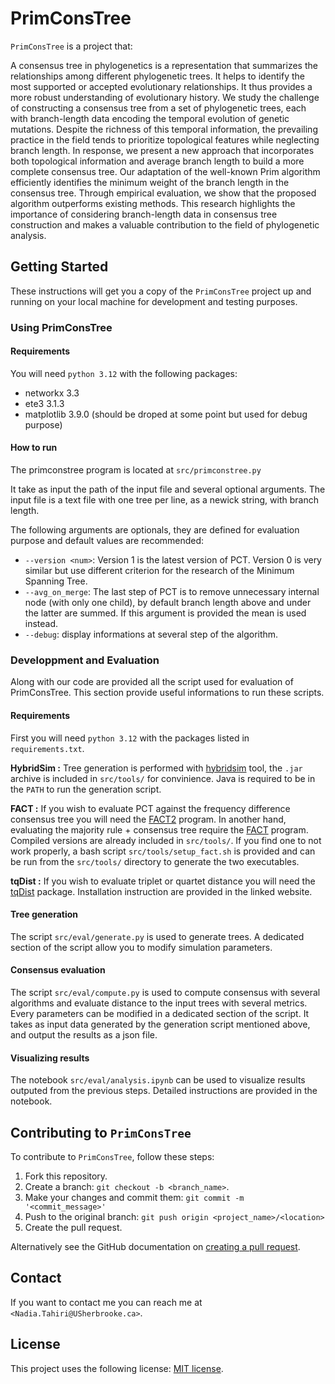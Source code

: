 # PrimConsTree

`PrimConsTree` is a project that:

A consensus tree in phylogenetics is a representation that summarizes the relationships among different phylogenetic trees. It helps to identify the most supported or accepted evolutionary relationships. It thus provides a more robust understanding of evolutionary history. We study the challenge of constructing a consensus tree from a set of phylogenetic trees, each with branch-length data encoding the temporal evolution of genetic mutations. Despite the richness of this temporal information, the prevailing practice in the field tends to prioritize topological features while neglecting branch length. In response, we present a new approach that incorporates both topological information and average branch length to build a more complete consensus tree. Our adaptation of the well-known Prim algorithm efficiently identifies the minimum weight of the branch length in the consensus tree. Through empirical evaluation, we show that the proposed algorithm outperforms existing methods. This research highlights the importance of considering branch-length data in consensus tree construction and makes a valuable contribution to the field of phylogenetic analysis.

## Getting Started

These instructions will get you a copy of the `PrimConsTree` project up and running on your local machine for development and testing purposes.

### Using PrimConsTree

#### Requirements

You will need `python 3.12` with the following packages:
- networkx 3.3
- ete3 3.1.3
- matplotlib 3.9.0 (should be droped at some point but used for debug purpose)

#### How to run

The primconstree program is located at `src/primconstree.py`

It take as input the path of the input file and several optional arguments.
The input file is a text file with one tree per line, as a newick string, with branch length.

The following arguments are optionals, they are defined for evaluation purpose and default values are recommended:
- `--version <num>`: Version 1 is the latest version of PCT. Version 0 is very similar but use different criterion for the research of the Minimum Spanning Tree.
- `--avg_on_merge`: The last step of PCT is to remove unnecessary internal node (with only one child), by default branch length above and under the latter are summed. If this argument is provided the mean is used instead.
- `--debug`: display informations at several step of the algorithm.

### Developpment and Evaluation 

Along with our code are provided all the script used for evaluation of PrimConsTree. This section provide useful informations to run these scripts.

#### Requirements

First you will need `python 3.12` with the packages listed in `requirements.txt`.

**HybridSim :** Tree generation is performed with [hybridsim](https://github.com/MichaelWoodhams/HybridSim) tool, the `.jar` archive is included in `src/tools/` for convinience.
Java is required to be in the `PATH` to run the generation script.

**FACT :** If you wish to evaluate PCT against the frequency difference consensus tree you will need the [FACT2](https://github.com/Mesh89/FACT2) program.
In another hand, evaluating the majority rule + consensus tree require the [FACT](https://github.com/Mesh89/FACT) program.
Compiled versions are already included in `src/tools/`.
If you find one to not work properly, a bash script `src/tools/setup_fact.sh` is provided and can be run from the `src/tools/` directory to generate the two executables.

**tqDist :** If you wish to evaluate triplet or quartet distance you will need the [tqDist](https://www.birc.au.dk/~cstorm/software/tqdist/) package.
Installation instruction are provided in the linked website.

#### Tree generation

The script `src/eval/generate.py` is used to generate trees. A dedicated section of the script allow you to modify simulation parameters.

#### Consensus evaluation

The script `src/eval/compute.py` is used to compute consensus with several algorithms and evaluate distance to the input trees with several metrics.
Every parameters can be modified in a dedicated section of the script.
It takes as input data generated by the generation script mentioned above, and output the results as a json file.

#### Visualizing results

The notebook `src/eval/analysis.ipynb` can be used to visualize results outputed from the previous steps.
Detailed instructions are provided in the notebook.

## Contributing to `PrimConsTree`

To contribute to `PrimConsTree`, follow these steps:

1. Fork this repository.
2. Create a branch: `git checkout -b <branch_name>`.
3. Make your changes and commit them: `git commit -m '<commit_message>'`
4. Push to the original branch: `git push origin <project_name>/<location>`
5. Create the pull request.

Alternatively see the GitHub documentation on [creating a pull request](https://help.github.com/en/github/collaborating-with-issues-and-pull-requests/creating-a-pull-request).

## Contact

If you want to contact me you can reach me at `<Nadia.Tahiri@USherbrooke.ca>`.

## License

This project uses the following license: [MIT license](https://github.com/tahiri-lab/PrimConsTree?tab=MIT-1-ov-file#readme).
